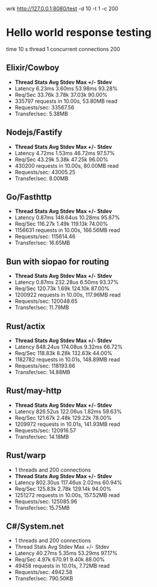  

wrk http://127.0.0.1:8080/test -d 10 -t 1 -c 200

# Hello world response testing

time 10 s thread 1 concurrent connections 200

## Elixir/Cowboy
 - **Thread Stats   Avg      Stdev     Max   +/- Stdev**
 - Latency     6.23ms    3.60ms  53.98ms   93.28%
 - Req/Sec    33.76k     3.78k   37.03k    90.00%
 - 335797 requests in 10.00s, 53.80MB read
 - Requests/sec:  33567.56
 - Transfer/sec:      5.38MB

## Nodejs/Fastify
 - **Thread Stats   Avg      Stdev     Max   +/- Stdev**
 - Latency     4.72ms    1.53ms  46.72ms   97.57%
 - Req/Sec    43.29k     5.38k   47.25k    96.00%
 - 430200 requests in 10.00s, 80.00MB read
 - Requests/sec:  43005.25
 - Transfer/sec:      8.00MB

## Go/Fasthttp
 - **Thread Stats   Avg      Stdev     Max   +/- Stdev**
 - Latency     0.87ms  148.64us  10.28ms   95.87%
 - Req/Sec   116.27k     1.49k  119.13k    74.00%
 - 1156631 requests in 10.00s, 166.56MB read
 - Requests/sec: 115614.46
 - Transfer/sec:     16.65MB

## Bun with siopao for routing
 - **Thread Stats   Avg      Stdev     Max   +/- Stdev**
 - Latency     0.87ms  232.28us   6.50ms   93.37%
 - Req/Sec   120.73k     1.69k  124.10k    87.00%
 - 1200922 requests in 10.00s, 117.96MB read
 - Requests/sec: 120048.65
 - Transfer/sec:     11.79MB

## Rust/actix
 - **Thread Stats   Avg      Stdev     Max   +/- Stdev**
 - Latency   848.24us  174.08us   9.32ms   66.72%
 - Req/Sec   118.83k     8.28k  132.63k    44.00%
 - 1182782 requests in 10.01s, 148.89MB read
 - Requests/sec: 118193.66
 - Transfer/sec:     14.88MB


## Rust/may-http
 - **Thread Stats   Avg      Stdev     Max   +/- Stdev**
 - Latency   826.52us  122.06us   1.82ms   59.63%
 - Req/Sec   121.67k     2.48k  129.22k    78.00%
 - 1209972 requests in 10.01s, 141.93MB read
 - Requests/sec: 120916.57
 - Transfer/sec:     14.18MB

## Rust/warp
 - 1 threads and 200 connections
 - **Thread Stats   Avg      Stdev     Max   +/- Stdev**
 - Latency   802.30us  117.46us   2.02ms   60.94%
 - Req/Sec   125.83k     2.78k  129.14k    94.00%
 - 1251272 requests in 10.00s, 157.52MB read
 - Requests/sec: 125085.96
 - Transfer/sec:     15.75MB
## C#/System.net
- 1 threads and 200 connections
- Thread Stats   Avg      Stdev     Max   +/- Stdev
- Latency    40.27ms    5.35ms  53.29ms   97.17%
- Req/Sec     4.97k   670.91     9.40k    88.00%
- 49458 requests in 10.01s, 7.72MB read
- Requests/sec:   4942.58
- Transfer/sec:    790.50KB





